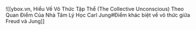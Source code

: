 ![[ybox.vn, Hiểu Về Vô Thức Tập Thể (The Collective Unconscious) Theo Quan Điểm Của Nhà Tâm Lý Học Carl Jung#Điểm khác biệt về vô thức giữa Freud và Jung]]